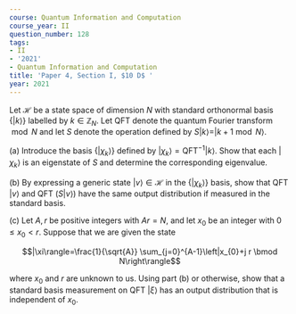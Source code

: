 ```yaml
---
course: Quantum Information and Computation
course_year: II
question_number: 128
tags:
- II
- '2021'
- Quantum Information and Computation
title: 'Paper 4, Section I, $10 D$ '
year: 2021
---
```




Let $\mathcal{H}$ be a state space of dimension $N$ with standard orthonormal basis $\{|k\rangle\}$ labelled by $k \in \mathbb{Z}_{N}$. Let QFT denote the quantum Fourier transform $\bmod N$ and let $S$ denote the operation defined by $S|k\rangle=|k+1 \bmod N\rangle$.

(a) Introduce the basis $\left\{\left|\chi_{k}\right\rangle\right\}$ defined by $\left|\chi_{k}\right\rangle=\mathrm{QFT}^{-1}|k\rangle$. Show that each $\left|\chi_{k}\right\rangle$ is an eigenstate of $S$ and determine the corresponding eigenvalue.

(b) By expressing a generic state $|v\rangle \in \mathcal{H}$ in the $\left\{\left|\chi_{k}\right\rangle\right\}$ basis, show that QFT $|v\rangle$ and QFT $(S|v\rangle)$ have the same output distribution if measured in the standard basis.

(c) Let $A, r$ be positive integers with $A r=N$, and let $x_{0}$ be an integer with $0 \leqslant x_{0}<r$. Suppose that we are given the state

$$|\xi\rangle=\frac{1}{\sqrt{A}} \sum_{j=0}^{A-1}\left|x_{0}+j r \bmod N\right\rangle$$

where $x_{0}$ and $r$ are unknown to us. Using part (b) or otherwise, show that a standard basis measurement on QFT $|\xi\rangle$ has an output distribution that is independent of $x_{0}$.